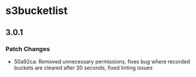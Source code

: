 # s3bucketlist

## 3.0.1

### Patch Changes

- 50a92ca: Removed unnecessary permissions, fixes bug where recorded buckets are cleared after 30 seconds, fixed linting issues
